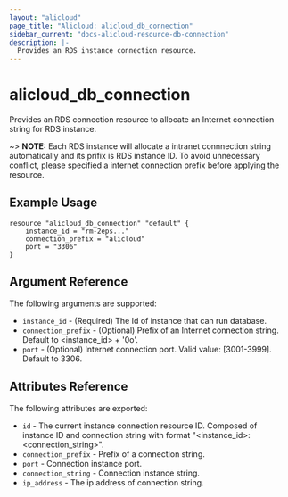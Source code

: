```yaml
---
layout: "alicloud"
page_title: "Alicloud: alicloud_db_connection"
sidebar_current: "docs-alicloud-resource-db-connection"
description: |-
  Provides an RDS instance connection resource.
---
```


# alicloud\_db\_connection

Provides an RDS connection resource to allocate an Internet connection string for RDS instance.

~> **NOTE:** Each RDS instance will allocate a intranet connnection string automatically and its prifix is RDS instance ID.
 To avoid unnecessary conflict, please specified a internet connection prefix before applying the resource.

## Example Usage

```
resource "alicloud_db_connection" "default" {
	instance_id = "rm-2eps..."
	connection_prefix = "alicloud"
	port = "3306"
}
```

## Argument Reference

The following arguments are supported:

* `instance_id` - (Required) The Id of instance that can run database.
* `connection_prefix` - (Optional) Prefix of an Internet connection string. Default to <instance_id> + '0o'.
* `port` - (Optional) Internet connection port. Valid value: [3001-3999]. Default to 3306.

## Attributes Reference

The following attributes are exported:

* `id` - The current instance connection resource ID. Composed of instance ID and connection string with format "<instance_id>:<connection_string>".
* `connection_prefix` - Prefix of a connection string.
* `port` - Connection instance port.
* `connection_string` - Connection instance string.
* `ip_address` - The ip address of connection string.